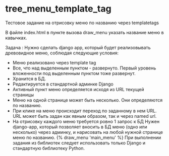 # tree_menu_template_tag
Тестовое задание на отрисовку меню по названию через templatetags

В файле index.html в пункте вызова draw_menu указать название меню в кавычках.

Задача :
Нужно сделать django app, который будет реализовывать древовидное меню, соблюдая следующие условия:
- Меню реализовано через template tag
- Все, что над выделенным пунктом - развернуто. Первый уровень вложенности под выделенным пунктом тоже развернут.
- Хранится в БД.
- Редактируется в стандартной админке Django
- Активный пункт меню определяется исходя из URL текущей страницы
- Меню на одной странице может быть несколько. Они определяются по названию.
- При клике на меню происходит переход по заданному в нем URL. URL может быть задан как явным образом, так и через named url.
- На отрисовку каждого меню требуется ровно 1 запрос к БД
 Нужен django-app, который позволяет вносить в БД меню (одно или несколько) через админку, и нарисовать на любой нужной странице меню по названию.
 {% draw_menu 'main_menu' %}
 При выполнении задания из библиотек следует использовать только Django и стандартную библиотеку Python.
